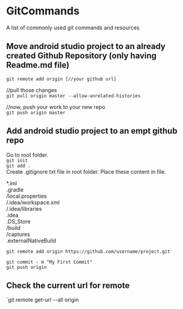 # GitCommands
A list of commonly used git commands and resources

## Move android studio project to an already created Github Repository (only having Readme.md file)

`git remote add origin [//your github url]`

//pull those changes<br>
`git pull origin master --allow-unrelated-histories`

//now, push your work to your new repo<br>
`git push origin master`

## Add android studio project to an empt github repo
Go to root folder.<br>
`git init`<br>
`git add .`<br>
Create .gitignore txt file in root folder. Place these content in file.<br>

*.iml<br>
.gradle<br>
/local.properties<br>
/.idea/workspace.xml<br>
/.idea/libraries<br>
.idea<br>
.DS_Store<br>
/build<br>
/captures<br>
.externalNativeBuild<br>

`git remote add origin https://github.com/username/project.git`<br>

`git commit - m "My First Commit"`<br>
`git push origin`<br>

## Check the current url for remote

`git remote get-url --all origin
